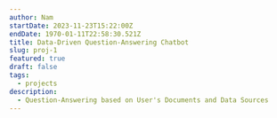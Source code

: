 ```yaml
---
author: Nam
startDate: 2023-11-23T15:22:00Z
endDate: 1970-01-11T22:58:30.521Z
title: Data-Driven Question-Answering Chatbot
slug: proj-1
featured: true
draft: false
tags:
  - projects
description:
  - Question-Answering based on User's Documents and Data Sources
---
```


